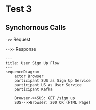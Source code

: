 # Test 3

## Synchornous Calls
`->>` Request

`-->>` Response

```mermaid
---
title: User Sign Up Flow
---
sequenceDiagram
    actor Browser
    participant SUS as Sign Up Service
    participant US as User Service
    participant Kafka

    Browser->>SUS: GET /sign_up
    SUS-->>Browser: 200 OK (HTML Page)
```
